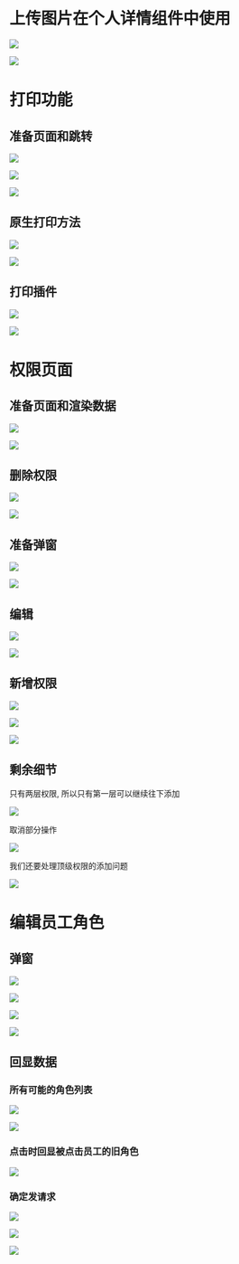 # 上传图片在个人详情组件中使用

![](笔记.assets/2022-06-26-09-56-24-image.png)

![](笔记.assets/2022-06-26-10-02-18-image.png)

# 打印功能

## 准备页面和跳转

![](笔记.assets/2022-06-26-10-49-07-image.png)

![](笔记.assets/2022-06-26-10-49-26-image.png)

![](笔记.assets/2022-06-26-10-49-51-image.png)

## 原生打印方法

![](笔记.assets/2022-06-26-11-12-52-image.png)

![](笔记.assets/2022-06-26-11-13-08-image.png)

## 打印插件

![](笔记.assets/2022-06-26-11-47-31-image.png)

![](笔记.assets/2022-06-26-11-47-54-image.png)

# 权限页面

## 准备页面和渲染数据

![](笔记.assets/2022-06-26-14-52-15-image.png)

![](笔记.assets/2022-06-26-14-52-37-image.png)

## 删除权限

![](笔记.assets/2022-06-26-15-12-33-image.png)

![](笔记.assets/2022-06-26-15-13-12-image.png)

## 准备弹窗

![](笔记.assets/2022-06-26-15-47-10-image.png)

![](笔记.assets/2022-06-26-15-47-36-image.png)

## 编辑

![](笔记.assets/2022-06-26-15-48-15-image.png)

![](笔记.assets/2022-06-26-15-48-52-image.png)

## 新增权限

![](笔记.assets/2022-06-26-16-14-30-image.png)

![](笔记.assets/2022-06-26-16-14-17-image.png)

![](笔记.assets/2022-06-26-16-14-54-image.png)

## 剩余细节

只有两层权限, 所以只有第一层可以继续往下添加

![](笔记.assets/2022-06-26-16-41-45-image.png)

取消部分操作

![](笔记.assets/2022-06-26-16-43-10-image.png)

我们还要处理顶级权限的添加问题

![](笔记.assets/2022-06-26-16-47-28-image.png)

# 编辑员工角色

## 弹窗

![](笔记.assets/2022-06-26-17-11-42-image.png)

![](笔记.assets/2022-06-26-17-12-06-image.png)

![](笔记.assets/2022-06-26-17-12-17-image.png)

![](笔记.assets/2022-06-26-17-12-59-image.png)

## 回显数据

### 所有可能的角色列表

![](笔记.assets/2022-06-26-17-48-26-image.png)

![](笔记.assets/2022-06-26-17-49-13-image.png)

### 点击时回显被点击员工的旧角色

![](笔记.assets/2022-06-26-18-00-12-image.png)

### 确定发请求

![](笔记.assets/2022-06-26-18-17-38-image.png)

![](笔记.assets/2022-06-26-18-18-02-image.png)

![](笔记.assets/2022-06-26-18-18-24-image.png)

